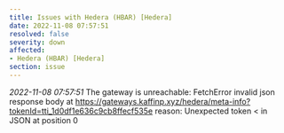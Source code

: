 ```yaml
---
title: Issues with Hedera (HBAR) [Hedera]
date: 2022-11-08 07:57:51
resolved: false
severity: down
affected:
- Hedera (HBAR) [Hedera]
section: issue
---
```


*2022-11-08 07:57:51* The gateway is unreachable: FetchError invalid json response body at https://gateways.kaffinp.xyz/hedera/meta-info?tokenId=tti_1d0df1e636c9cb8ffecf535e reason: Unexpected token < in JSON at position 0